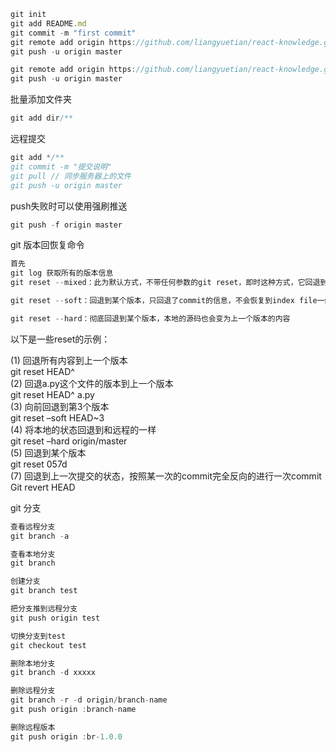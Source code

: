 ```js
git init
git add README.md
git commit -m "first commit"
git remote add origin https://github.com/liangyuetian/react-knowledge.git
git push -u origin master
```


```js
git remote add origin https://github.com/liangyuetian/react-knowledge.git
git push -u origin master
```

批量添加文件夹
```js
git add dir/**
```
远程提交
```js
git add */**
git commit -m "提交说明"
git pull // 同步服务器上的文件
git push -u origin master

```

push失败时可以使用强刷推送
```js
git push -f origin master
```

git 版本回恢复命令
```js
首先
git log 获取所有的版本信息
git reset --mixed：此为默认方式，不带任何参数的git reset，即时这种方式，它回退到某个版本，只保留源码，回退commit和index信息

git reset --soft：回退到某个版本，只回退了commit的信息，不会恢复到index file一级。如果还要提交，直接commit即可

git reset --hard：彻底回退到某个版本，本地的源码也会变为上一个版本的内容
```

以下是一些reset的示例：

(1) 回退所有内容到上一个版本  
git reset HEAD^  
(2) 回退a.py这个文件的版本到上一个版本  
git reset HEAD^ a.py  
(3) 向前回退到第3个版本  
git reset –soft HEAD~3  
(4) 将本地的状态回退到和远程的一样  
git reset –hard origin/master  
(5) 回退到某个版本  
git reset 057d  
(7) 回退到上一次提交的状态，按照某一次的commit完全反向的进行一次commit  
Git revert HEAD

git 分支
```js
查看远程分支
git branch -a

查看本地分支
git branch

创建分支
git branch test

把分支推到远程分支
git push origin test 

切换分支到test
git checkout test 

删除本地分支  
git branch -d xxxxx

删除远程分支
git branch -r -d origin/branch-name  
git push origin :branch-name  

删除远程版本
git push origin :br-1.0.0
